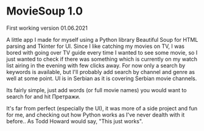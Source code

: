 # MovieSoup 1.0

First working version 01.06.2021

A little app I made for myself using a Python library Beautiful Soup for HTML parsing and Tkinter for UI. Since I like catching my movies on TV, I was bored with going over TV guide every time I wanted to see some movie, so I just wanted to check if there was something which is currently on my watch list airing in the evening with few clicks away. For now only a search by keywords is available, but I'll probably add search by channel and genre as well at some point. UI is in Serbian as it is covering Serbian movie channels.

Its fairly simple, just add words (or full movie names) you would want to search for and hit Претражи.

It's far from perfect (especially the UI), it was more of a side project and fun for me, and checking out how Python works as I've never dealth with it before.. As Todd Howard would say, "This just works".



